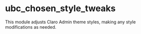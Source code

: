 # ubc_chosen_style_tweaks

This module adjusts Claro Admin theme styles, making any style modifications as needed.
